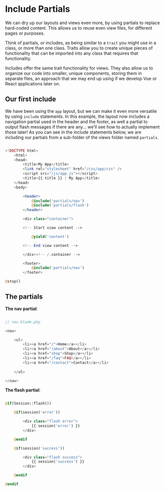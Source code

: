 # Include Partials

We can dry up our layouts and views even more, by using partials to replace hard-coded content.  This allows us to reuse even view files, for different pages or purposes.

Think of partials, or includes, as being similar to a `trait` you might use in a class, or more than one class.  Traits allow you to create unique pieces of functionality that can be imported into any class that requires that functionality.

Includes offer the same trait functionality for views.  They also allow us to organize our code into smaller, unique components, storing them in separate files, an approach that we may end up using if we develop Vue or React applications later on.

## Our first include

We have been using the `app` layout, but we can make it even more versatile by using `include` statements.  In this example, the layout now includes a navigation partial used in the header and the footer, as well a partial to output flash messages if there are any... we'll see how to actually implement those later!  As you can see in the include statements below, we are including our partials from a sub-folder of the views folder named `partials`.

```php

<!DOCTYPE html>
	<html>
	<head>
		<title>My App</title>
		<link rel="stylesheet" href="/css/app/css" />
		<script src="/js/app.js"></script>
		<title>{{ title }} | My App</title>
	</head>
	<body>

		<header>
			@include('partials/nav')
			@include('partials/flash')
		</header>

		<div class="container">

		<!-- Start view content -->

			@yield('content')

		<!-- End view content -->

		</div><!-- /.container -->

		<footer>
			@include('partials/nav')
		</footer>

@stop()

```

## The partials

**The nav partial**:

```php

// nav.blade.php

<nav>

	<ul>
		<li><a href="/">Home</a></li>
		<li><a href="/about">About</a></li>
		<li><a href="shop">Shop</a></li>
		<li><a href="/faq">FAQ</a></li>
		<li><a href="/contact">Contact</a></li>
		
	</ul>

</nav>

```

**The flash partial**:

```php

@if(Session::flash())

	@if(session('error'))

		<div class="flash error">
			{{ session('error') }}
		</div>

	@endif

	@if(session('success'))

		<div class="flash success">
			{{ session('success') }}
		</div>

	@endif

@endif

```

